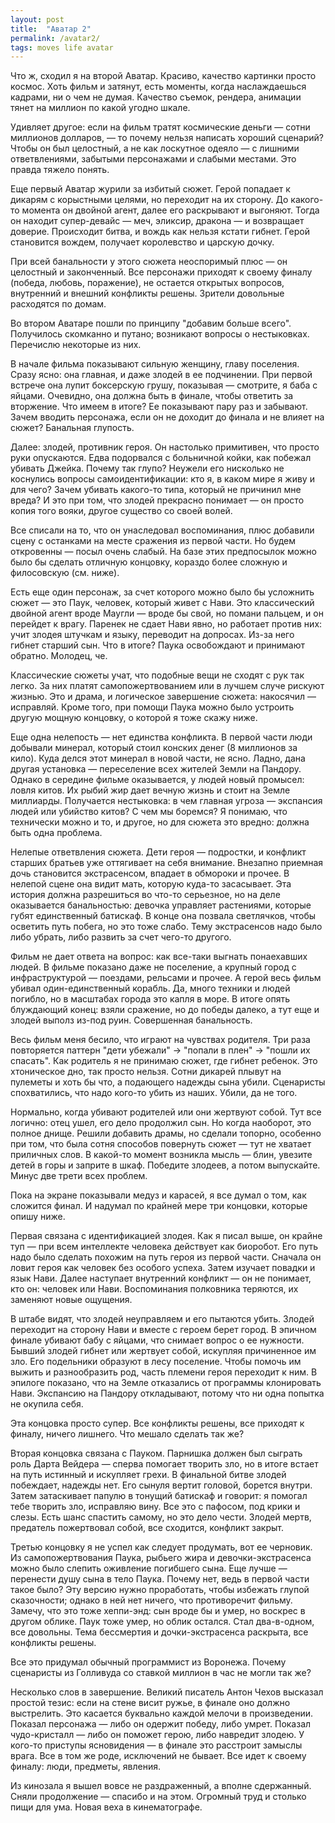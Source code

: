 ```yaml
---
layout: post
title:  "Аватар 2"
permalink: /avatar2/
tags: moves life avatar
---
```


Что ж, сходил я на второй Аватар. Красиво, качество картинки просто космос. Хоть фильм и затянут, есть моменты, когда наслаждаешься кадрами, ни о чем не думая. Качество съемок, рендера, анимации тянет на миллион по какой угодно шкале.

Удивляет другое: если на фильм тратят космические деньги — сотни миллионов долларов, — то почему нельзя написать хороший сценарий? Чтобы он был целостный, а не как лоскутное одеяло — с лишними ответвлениями, забытыми персонажами и слабыми местами. Это правда тяжело понять.

Еще первый Аватар журили за избитый сюжет. Герой попадает к дикарям с корыстными целями, но переходит на их сторону. До какого-то момента он двойной агент, далее его раскрывают и выгоняют. Тогда он находит супер-девайс — меч, эликсир, дракона — и возвращает доверие. Происходит битва, и вождь как нельзя кстати гибнет. Герой становится вождем, получает королевство и царскую дочку.

При всей банальности у этого сюжета неоспоримый плюс — он целостный и законченный. Все персонажи приходят к своему финалу (победа, любовь, поражение), не остается открытых вопросов, внутренний и внешний конфликты решены. Зрители довольные расходятся по домам.

Во втором Аватаре пошли по принципу "добавим больше всего". Получилось скомканно и путано; возникают вопросы о нестыковках. Перечислю некоторые из них.

В начале фильма показывают сильную женщину, главу поселения. Сразу ясно: она главная, и даже злодей в ее подчинении. При первой встрече она лупит боксерскую грушу, показывая — смотрите, я баба с яйцами. Очевидно, она должна быть в финале, чтобы ответить за вторжение. Что имеем в итоге? Ее показывают пару раз и забывают. Зачем вводить персонажа, если он не доходит до финала и не влияет на сюжет? Банальная глупость.

Далее: злодей, противник героя. Он настолько примитивен, что просто руки опускаются. Едва подорвался с больничной койки, как побежал убивать Джейка. Почему так глупо? Неужели его нисколько не коснулись вопросы самоидентификации: кто я, в каком мире я живу и для чего? Зачем убивать какого-то типа, который не причинил мне вреда? И это при том, что злодей прекрасно понимает — он просто копия того вояки, другое существо со своей волей.

Все списали на то, что он унаследовал воспоминания, плюс добавили сцену с останками на месте сражения из первой части. Но будем откровенны — посыл очень слабый. На базе этих предпосылок можно было бы сделать отличную концовку, кораздо более сложную и филосовскую (см. ниже).

Есть еще один персонаж, за счет которого можно было бы усложнить сюжет — это Паук, человек, который живет с Нави. Это классический двойной агент вроде Маугли — вроде бы свой, но помани пальцем, и он перейдет к врагу. Паренек не сдает Нави явно, но работает против них: учит злодея штучкам и языку, переводит на допросах. Из-за него гибнет старший сын. Что в итоге? Паука освобождают и принимают обратно. Молодец, че.

Классические сюжеты учат, что подобные вещи не сходят с рук так легко. За них платят самопожертвованием или в лучшем случе рискуют жизнью. Это и драма, и логическое завершение сюжета: накосячил — исправляй. Кроме того, при помощи Паука можно было устроить другую мощную концовку, о которой я тоже скажу ниже.

Еще одна нелепость — нет единства конфликта. В первой части люди добывали минерал, который стоил конских денег (8 миллионов за кило). Куда делся этот минерал в новой части, не ясно. Ладно, дана другая установка — переселение всех жителей Земли на Пандору. Однако в середине фильме оказывается, у людей новый промысел: ловля китов. Их рыбий жир дает вечную жизнь и стоит на Земле миллиарды. Получается нестыковка: в чем главная угроза — экспансия людей или убийство китов? С чем мы боремся? Я понимаю, что технически можно и то, и другое, но для сюжета это вредно: должна быть одна проблема.

Нелепые ответвления сюжета. Дети героя — подростки, и конфликт старших братьев уже оттягивает на себя внимание. Внезапно приемная дочь становится экстрасенсом, впадает в обмороки и прочее. В нелепой сцене она видит мать, которую куда-то засасывает. Эта история должна разрешиться во что-то серьезное, но на деле оказывается банальностью: девочка управляет растениями, которые губят единственный батискаф. В конце она позвала светлячков, чтобы осветить путь побега, но это тоже слабо. Тему экстрасенсов надо было либо убрать, либо развить за счет чего-то другого.

Фильм не дает ответа на вопрос: как все-таки выгнать понаехавших людей. В фильме показано даже не поселение, а крупный город с инфраструктурой — поездами, рельсами и прочее. А герой весь фильм убивал один-единственный корабль. Да, много техники и людей погибло, но в масштабах города это капля в море. В итоге опять блуждающий конец: взяли сражение, но до победы далеко, а тут еще и злодей выполз из-под руин. Совершенная банальность.

Весь фильм меня бесило, что играют на чувствах родителя. Три раза повторяется паттерн "дети убежали" -> "попали в плен" -> "пошли их спасать". Как родитель я не принимаю сюжет, где гибнет ребенок. Это хтоническое дно, так просто нельзя. Сотни дикарей плывут на пулеметы и хоть бы что, а подающего надежды сына убили. Сценаристы спохватились, что надо кого-то убить из наших. Убили, да не того.

Нормально, когда убивают родителей или они жертвуют собой. Тут все логично: отец ушел, его дело продолжил сын. Но когда наоборот, это полное днище. Решили добавить драмы, но сделали топорно, особенно при том, что была сотня способов повернуть сюжет — тут не хватает приличных слов. В какой-то момент возникла мысль — блин, увезите детей в горы и заприте в шкаф. Победите злодеев, а потом выпускайте. Минус две трети всех проблем.

Пока на экране показывали медуз и карасей, я все думал о том, как сложится финал. И надумал по крайней мере три концовки, которые опишу ниже.

Первая связана с идентификацией злодея. Как я писал выше, он крайне туп — при всем интеллекте человека действует как биоробот. Его путь надо было сделать похожим на путь героя из первой части. Сначала он ловит героя как человек без особого успеха. Затем изучает повадки и язык Нави. Далее наступает внутренний конфликт — он не понимает, кто он: человек или Нави. Воспоминания полковника теряются, их заменяют новые ощущения.

В штабе видят, что злодей неуправляем и его пытаются убить. Злодей переходит на сторону Нави и вместе с героем берет город. В эпичном финале убивают бабу с яйцами, что снимает вопрос о ее нужности. Бывший злодей гибнет или жертвует собой, искупляя причиненное им зло. Его подельники образуют в лесу поселение. Чтобы помочь им выжить и разнообразить род, часть племени героя переходит к ним. В эпилоге показано, что на Земле отказались от программы клонировать Нави. Экспансию на Пандору откладывают, потому что ни одна попытка не окупила себя.

Эта концовка просто супер. Все конфликты решены, все приходят к финалу, ничего лишнего. Что мешало сделать так же?

Вторая концовка связана с Пауком. Парнишка должен был сыграть роль Дарта Вейдера — сперва помогает творить зло, но в итоге встает на путь истинный и искупляет грехи. В финальной битве злодей побеждает, надежды нет. Его сынуля вертит головой, борется внутри. Затем затаскивает папулю в тонущий батискаф и говорит: я помогал тебе творить зло, исправляю вину. Все это с пафосом, под крики и слезы. Есть шанс спастить самому, но это дело чести. Злодей мертв, предатель пожертвовал собой, все сходится, конфликт закрыт.

Третью концовку я не успел как следует продумать, вот ее черновик. Из самопожертвования Паука, рыбьего жира и девочки-экстрасенса можно было слепить оживление погибшего сына. Еще лучше — перенести душу сына в тело Паука. Почему нет, ведь в первой части такое было? Эту версию нужно проработать, чтобы избежать глупой сказочности; однако в ней нет ничего, что противоречит фильму. Замечу, что это тоже хеппи-энд: сын вроде бы и умер, но воскрес в другом облике. Паук тоже умер, но облик остался. Стал два-в-одном, все довольны. Тема бессмертия и дочки-экстрасенса раскрыта, все конфликты решены.

Все это придумал обычный программист из Воронежа. Почему сценаристы из Голливуда со ставкой миллион в час не могли так же?

Несколько слов в завершение. Великий писатель Антон Чехов высказал простой тезис: если на стене висит ружье, в финале оно должно выстрелить. Это касается буквально каждой мелочи в произведении. Показал персонажа — либо он одержит победу, либо умрет. Показал чудо-кристалл — либо он поможет герою, либо навредит злодею. У кого-то приступы ясновидения — в финале это расстроит замыслы врага. Все в том же роде, исключений не бывает. Все идет к своему финалу: люди, предметы, явления.

Из кинозала я вышел вовсе не раздраженный, а вполне сдержанный. Сняли продолжение — спасибо и на этом. Огромный труд и столько пищи для ума. Новая веха в кинематографе.
